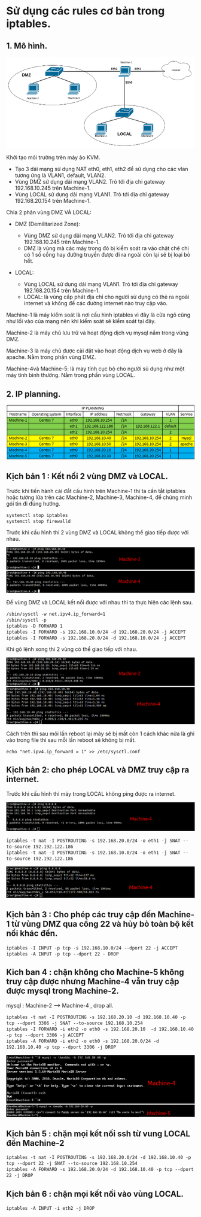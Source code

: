 # Sử dụng các rules cơ bản trong iptables.
## 1. Mô hình.

![](anhip/anh7.png)

Khởi tạo môi trường trên máy ảo KVM.
- Tạo 3 dải mạng sử dụng NAT eth0, eth1, eth2 để sử dụng cho các vlan tương ứng là VLAN1, default, VLAN2.
- Vùng DMZ sử dụng dải mạng VLAN2. Trỏ tới địa chi gateway 192.168.10.245 trên Machine-1.
- Vùng LOCAL sử dụng dải mạng VLAN1. Trỏ tới địa chỉ gateway 192.168.20.154 trên Machine-1.

Chia 2 phân vùng DMZ VÀ LOCAL:
- DMZ (Demilitarized Zone):
    - Vùng DMZ sử dụng dải mạng VLAN2. Trỏ tới địa chi gateway 192.168.10.245 trên Machine-1.
    - DMZ là vùng mà các máy trong đó bị kiểm soát ra vào chặt chẽ chị có 1 số cổng hay đường truyền được đi ra ngoài còn lại sẽ bị loại bỏ hết.
    
- LOCAL:    
    - Vùng LOCAL sử dụng dải mạng VLAN1. Trỏ tới địa chỉ gateway 192.168.20.154 trên Machine-1.
    - LOCAL: là vùng cấp phát địa chỉ cho người sử dụng có thẻ ra ngoài internet và không để các đường internet nào truy cập vào.


Machine-1 là máy kiểm soát là nơi cấu hình iptables vì đây là cửa ngõ cũng như lối vào của mạng nên khi kiểm soát sẽ kiểm soát tại đây.

Machine-2 là máy chủ lưu trữ và hoạt động dịch vụ mysql nắm trong vùng DMZ.

Machine-3 là máy chủ được cài đặt vào hoạt động dịch vụ web ở đây là apache. Nằm trong phần vùng DMZ.

Machine-4và Machine-5: là may tính cục bộ cho người sủ dụng như một máy tính bình thường. Nằm trong phần vùng LOCAL.

## 2. IP planning.

![](anhip/anh6.png)


## Kịch bản 1 : Kết nối 2 vùng DMZ và LOCAL.

Trước khi tiến hành cài đắt cấu hình trên Machine-1 thì ta cần tắt iptables hoặc tường lửa trên các Machine-2, Machine-3, Machine-4, để chứng minh gói tin đi đúng hướng.
```
systemctl stop iptables
systemctl stop firewalld
```
Trước khi cấu hình thi 2 vùng DMZ và LOCAL không thể giao tiếp được với nhau.

![](anhip/anh8-2.png)
![](anhip/anh8-1.png)

Để vùng  DMZ và LOCAL kết nối được với nhau thì ta thực hiện các lệnh sau.
```
/sbin/sysctl -w net.ipv4.ip_forward=1
/sbin/sysctl -p
iptables -D FORWARD 1
iptables -I FORWARD -s 192.168.10.0/24 -d 192.168.20.0/24 -j ACCEPT
iptables -I FORWARD -s 192.168.20.0/24 -d 192.168.10.0/24 -j ACCEPT 
```
Khi gõ lệnh xong thì 2 vùng có thể giao tiếp với nhau.

![](anhip/anh9-1.png)
![](anhip/anh9-2.png)

Cách trên thì sau mõi lần reboot lại máy sẽ bị mất còn 1 cách khác nữa là ghi  vào trong file thì sau mỗi lần reboot sẽ không bị mất.
```
echo "net.ipv4.ip_forward = 1" >> /etc/sysctl.conf
```

##  Kịch bản 2: cho phép LOCAL và DMZ truy cập ra internet.
Trước khi cấu hình thì máy trong LOCAL không ping được ra  internet.

![](anhip/anh12-1.png)

```
iptables -t nat -I POSTROUTING -s 192.168.20.0/24 -o eth1 -j SNAT --to-source 192.192.122.186
iptables -t nat -I POSTROUTING -s 192.168.10.0/24 -o eth1 -j SNAT --to-source 192.192.122.186

```
![](anhip/anh13.png)

## Kịch bản 3 : Cho phép các truy cập đến Machine-1 từ vùng DMZ qua cổng 22 và hủy bỏ toàn bộ kết nối khác đến.
```
iptables -I INPUT -p tcp -s 192.168.10.0/24 --dport 22 -j ACCEPT
iptables -A INPUT -p tcp --dport 22 - DROP
```
## Kich ban 4 : chặn không cho Machine-5 không truy cập được nhưng Machine-4 vẫn truy cập được mysql trong Machine-2.

mysql : Machine-2 --> Machine-4  , drop all.

```
iptables -t nat -I POSTROUTING -s 192.168.20.10 -d 192.168.10.40 -p tcp --dport 3306 -j SNAT --to-source 192.168.10.254
iptables -I FORWARD -i eth2 -o eth0 -s 192.168.20.10  -d 192.168.10.40 -p tcp --dport 3306 -j ACCEPT
iptables -A FORWARD -i eth2 -o eth0 -s 192.168.20.0/24 -d 192.168.10.40 -p tcp --dport 3306 -j DROP
```
![](anhip/anh14-1.png)
![](anhip/anh14-2.png)

## Kịch bản 5 : chặn mọi kết nối ssh từ vung LOCAL đến Machine-2
```
iptables -t nat -I POSTROUTING -s 192.168.20.0/24 -d 192.168.10.40 -p tcp --dport 22 -j SNAT --to-source 192.168.10.254
iptables -A FORWARD -s 192.168.20.0/24 -d 192.168.10.40 -p tcp --dport 22 -j DROP
```

## Kịch bản 6 : chặn mọi kết nối vào vùng LOCAL.
```
iptables -A INPUT -i eth2 -j DROP
```